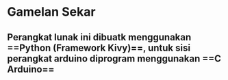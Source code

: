 # Gamelan Sekar
## Perangkat lunak ini dibuatk menggunakan ==Python (Framework Kivy)==, untuk sisi perangkat arduino diprogram menggunakan ==C Arduino==
